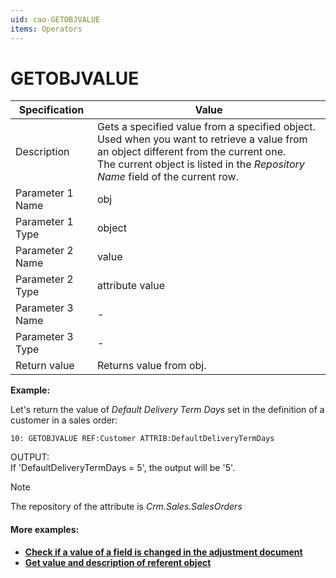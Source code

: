 ```yaml
---
uid: cao-GETOBJVALUE
items: Operators
---
```


# GETOBJVALUE 

| Specification| Value|
| ---- | ----- |
| Description| Gets a specified value from a specified object. Used when you want to retrieve a value from an object different from the current one. <br> The current object is listed in the _Repository Name_ field of the current row.|
| Parameter 1 Name| obj |
| Parameter 1 Type| object |
| Parameter 2 Name| value |
| Parameter 2 Type| attribute value |
| Parameter 3 Name| - |
| Parameter 3 Type| - |
| Return value| Returns value from obj. |


**Example:**

Let's return the value of _Default Delivery Term Days_ set in the definition of a customer in a sales order:
```
10: GETOBJVALUE REF:Customer ATTRIB:DefaultDeliveryTermDays
```
OUTPUT: <br> If 'DefaultDeliveryTermDays = 5', the output will be '5'.

> [!NOTE]
> 
> The repository of the attribute is *Crm.Sales.SalesOrders*

#### More examples:

- **[Check if a value of a field is changed in the adjustment document](https://docs.erp.net/tech/advanced/calculated-attributes/examples/check-if-field-is-changed-in-adjustment.html)**
- **[Get value and description of referent object](https://docs.erp.net/tech/advanced/calculated-attributes/examples/get-value-and-description-of-referent-object.html)**

